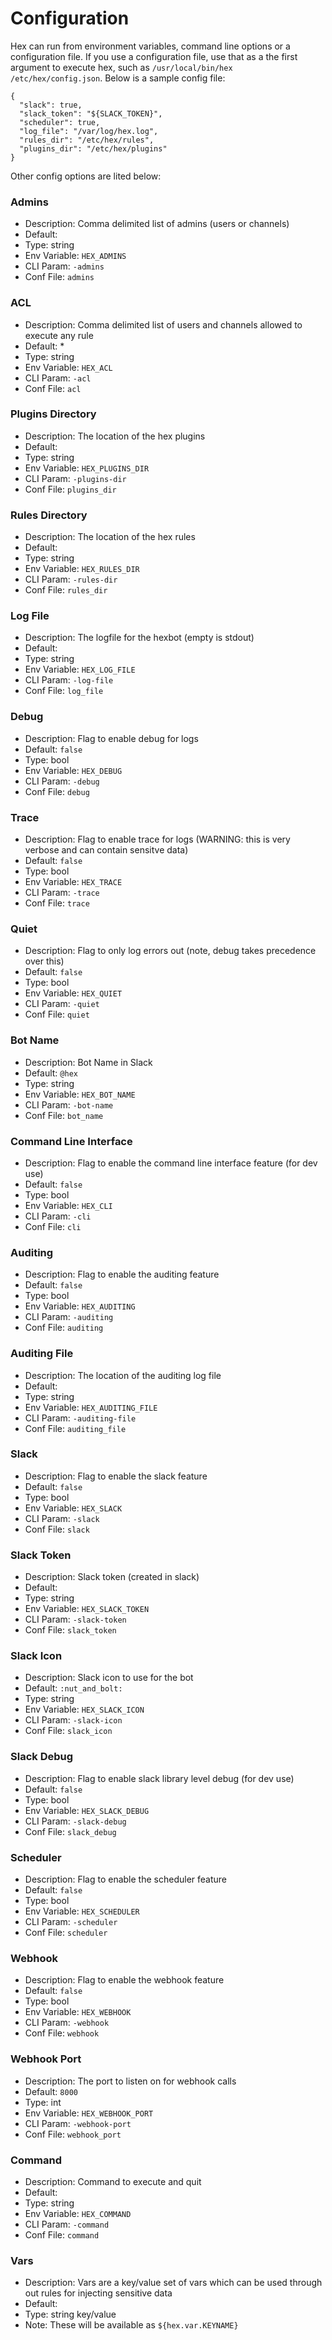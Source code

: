 # Configuration

Hex can run from environment variables, command line options or a configuration file. If you use a configuration file, use that as a the first argument to execute hex, such as `/usr/local/bin/hex /etc/hex/config.json`. Below is a sample config file:

```
{
  "slack": true,
  "slack_token": "${SLACK_TOKEN}",
  "scheduler": true,
  "log_file": "/var/log/hex.log",
  "rules_dir": "/etc/hex/rules",
  "plugins_dir": "/etc/hex/plugins"
}
```

Other config options are lited below:

### Admins
- Description: Comma delimited list of admins (users or channels)
- Default:
- Type: string
- Env Variable: `HEX_ADMINS`
- CLI Param:  `-admins`
- Conf File: `admins`

### ACL
- Description: Comma delimited list of users and channels allowed to execute any rule
- Default: *
- Type: string
- Env Variable: `HEX_ACL`
- CLI Param: `-acl`
- Conf File: `acl`

### Plugins Directory
- Description: The location of the hex plugins
- Default:
- Type: string
- Env Variable: `HEX_PLUGINS_DIR`
- CLI Param:  `-plugins-dir`
- Conf File: `plugins_dir`

### Rules Directory
- Description: The location of the hex rules
- Default:
- Type: string
- Env Variable: `HEX_RULES_DIR`
- CLI Param:  `-rules-dir`
- Conf File: `rules_dir`

### Log File
- Description: The logfile for the hexbot (empty is stdout)
- Default: 
- Type: string
- Env Variable: `HEX_LOG_FILE`
- CLI Param:  `-log-file`
- Conf File: `log_file`

### Debug
- Description: Flag to enable debug for logs
- Default: `false`
- Type: bool
- Env Variable: `HEX_DEBUG`
- CLI Param:  `-debug`
- Conf File: `debug`

### Trace
- Description: Flag to enable trace for logs (WARNING: this is very verbose and can contain sensitve data)
- Default: `false`
- Type: bool
- Env Variable: `HEX_TRACE`
- CLI Param:  `-trace`
- Conf File: `trace`

### Quiet
- Description: Flag to only log errors out (note, debug takes precedence over this)
- Default: `false`
- Type: bool
- Env Variable: `HEX_QUIET`
- CLI Param:  `-quiet`
- Conf File: `quiet`

### Bot Name
- Description: Bot Name in Slack
- Default: `@hex`
- Type: string
- Env Variable: `HEX_BOT_NAME`
- CLI Param:  `-bot-name`
- Conf File: `bot_name`

### Command Line Interface
- Description: Flag to enable the command line interface feature (for dev use)
- Default: `false`
- Type: bool
- Env Variable: `HEX_CLI`
- CLI Param:  `-cli`
- Conf File: `cli`

### Auditing
- Description: Flag to enable the auditing feature
- Default: `false`
- Type: bool
- Env Variable: `HEX_AUDITING`
- CLI Param:  `-auditing`
- Conf File: `auditing`

### Auditing File
- Description: The location of the auditing log file
- Default:
- Type: string
- Env Variable: `HEX_AUDITING_FILE`
- CLI Param:  `-auditing-file`
- Conf File: `auditing_file`

### Slack
- Description: Flag to enable the slack feature
- Default: `false`
- Type: bool
- Env Variable: `HEX_SLACK`
- CLI Param:  `-slack`
- Conf File: `slack`

### Slack Token
- Description: Slack token (created in slack)
- Default: 
- Type: string
- Env Variable: `HEX_SLACK_TOKEN`
- CLI Param:  `-slack-token`
- Conf File: `slack_token`

### Slack Icon
- Description: Slack icon to use for the bot
- Default: `:nut_and_bolt:`
- Type: string
- Env Variable: `HEX_SLACK_ICON`
- CLI Param:  `-slack-icon`
- Conf File: `slack_icon`

### Slack Debug
- Description: Flag to enable slack library level debug (for dev use)
- Default: `false`
- Type: bool
- Env Variable: `HEX_SLACK_DEBUG`
- CLI Param:  `-slack-debug`
- Conf File: `slack_debug`

### Scheduler
- Description: Flag to enable the scheduler feature
- Default: `false`
- Type: bool
- Env Variable: `HEX_SCHEDULER`
- CLI Param:  `-scheduler`
- Conf File: `scheduler`

### Webhook
- Description: Flag to enable the webhook feature
- Default: `false`
- Type: bool
- Env Variable: `HEX_WEBHOOK`
- CLI Param:  `-webhook`
- Conf File: `webhook`

### Webhook Port
- Description: The port to listen on for webhook calls
- Default: `8000`
- Type: int
- Env Variable: `HEX_WEBHOOK_PORT`
- CLI Param:  `-webhook-port`
- Conf File: `webhook_port`

### Command
- Description: Command to execute and quit
- Default:
- Type: string
- Env Variable: `HEX_COMMAND`
- CLI Param:  `-command`
- Conf File: `command`

### Vars
- Description: Vars are a key/value set of vars which can be used through out rules for injecting sensitive data
- Default:
- Type: string key/value
- Note: These will be available as `${hex.var.KEYNAME}`

